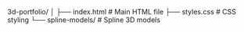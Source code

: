 3d-portfolio/
│
├── index.html        # Main HTML file
├── styles.css        # CSS styling
└── spline-models/    # Spline 3D models
